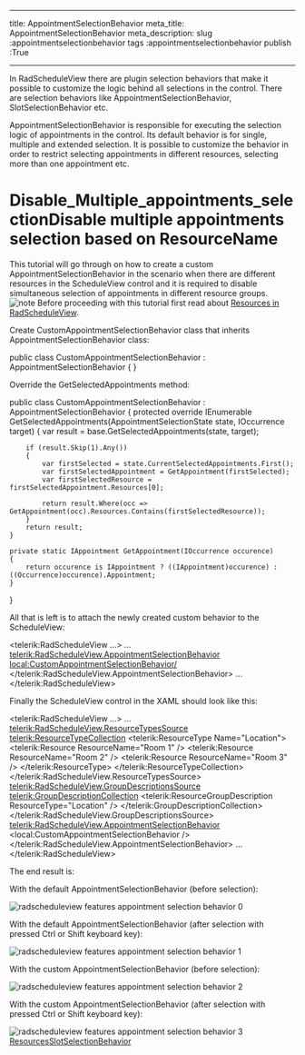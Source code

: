 ___
title: AppointmentSelectionBehavior
meta_title: AppointmentSelectionBehavior
meta_description: 
slug :appointmentselectionbehavior
tags :appointmentselectionbehavior
publish :True
___


In RadScheduleView there are plugin selection behaviors that make it possible to customize the logic behind all selections in the control. There are selection behaviors like AppointmentSelectionBehavior, SlotSelectionBehavior etc.

AppointmentSelectionBehavior is responsible for executing the selection logic of appointments in the control. Its default behavior is for single, multiple and extended selection. It is possible to customize the behavior in order to restrict selecting appointments in different resources, selecting more than one appointment etc.

# Disable_Multiple_appointments_selectionDisable multiple appointments selection based on ResourceName

This tutorial will go through on how to create a custom AppointmentSelectionBehavior in the scenario when there are different resources in the ScheduleView control and it is required to disable simultaneous selection of appointments in different resource groups.
    ![note](note.jpg)
    	Before proceeding with this tutorial first read about [Resources in RadScheduleView](D7C21926-1825-4792-9FC1-2ED2170D2AC2).



Create CustomAppointmentSelectionBehavior class that inherits AppointmentSelectionBehavior class:


public class CustomAppointmentSelectionBehavior : AppointmentSelectionBehavior
{
}

Override the GetSelectedAppointments method:


public class CustomAppointmentSelectionBehavior : AppointmentSelectionBehavior
{
	protected override IEnumerable<IOccurrence> GetSelectedAppointments(AppointmentSelectionState state, IOccurrence target)
	{
		var result = base.GetSelectedAppointments(state, target);

		if (result.Skip(1).Any())
		{
			var firstSelected = state.CurrentSelectedAppointments.First();
			var firstSelectedAppointment = GetAppointment(firstSelected);
			var firstSelectedResource = firstSelectedAppointment.Resources[0];

			return result.Where(occ => GetAppointment(occ).Resources.Contains(firstSelectedResource));
		}
		return result;
	}

	private static IAppointment GetAppointment(IOccurrence occurence)
	{
		return occurence is IAppointment ? ((IAppointment)occurence) : ((Occurrence)occurence).Appointment;
	}
}

All that is left is to attach the newly created custom behavior to the ScheduleView:


<telerik:RadScheduleView ...>
	...
	<telerik:RadScheduleView.AppointmentSelectionBehavior>
		<local:CustomAppointmentSelectionBehavior/>
	</telerik:RadScheduleView.AppointmentSelectionBehavior>
	...
</telerik:RadScheduleView>

Finally the ScheduleView control in the XAML should look like this:


<telerik:RadScheduleView ...>
	...
	<telerik:RadScheduleView.ResourceTypesSource>
		<telerik:ResourceTypeCollection>
			<telerik:ResourceType Name="Location">
				<telerik:Resource ResourceName="Room 1" />
				<telerik:Resource ResourceName="Room 2" />
				<telerik:Resource ResourceName="Room 3" />
			</telerik:ResourceType>
		</telerik:ResourceTypeCollection>
	</telerik:RadScheduleView.ResourceTypesSource>
	<telerik:RadScheduleView.GroupDescriptionsSource>
		<telerik:GroupDescriptionCollection>
			<telerik:ResourceGroupDescription ResourceType="Location" />
		</telerik:GroupDescriptionCollection>
	</telerik:RadScheduleView.GroupDescriptionsSource>
	<telerik:RadScheduleView.AppointmentSelectionBehavior>
		<local:CustomAppointmentSelectionBehavior />
	</telerik:RadScheduleView.AppointmentSelectionBehavior>
	...
</telerik:RadScheduleView>

The end result is:



With the default AppointmentSelectionBehavior (before selection):

![radscheduleview features appointment selection behavior 0](Media\radscheduleview_features_appointment_selection_behavior_0.png)

With the default AppointmentSelectionBehavior (after selection with pressed Ctrl or Shift keyboard key):

![radscheduleview features appointment selection behavior 1](Media\radscheduleview_features_appointment_selection_behavior_1.png)

With the custom AppointmentSelectionBehavior (before selection):

![radscheduleview features appointment selection behavior 2](Media\radscheduleview_features_appointment_selection_behavior_2.png)

With the custom AppointmentSelectionBehavior (after selection with pressed Ctrl or Shift keyboard key):

![radscheduleview features appointment selection behavior 3](Media\radscheduleview_features_appointment_selection_behavior_3.png)[Resources](http://radscheduleview-features-resources.md)[SlotSelectionBehavior](http://radscheduleview-features-slot-selection-behavior.md)
